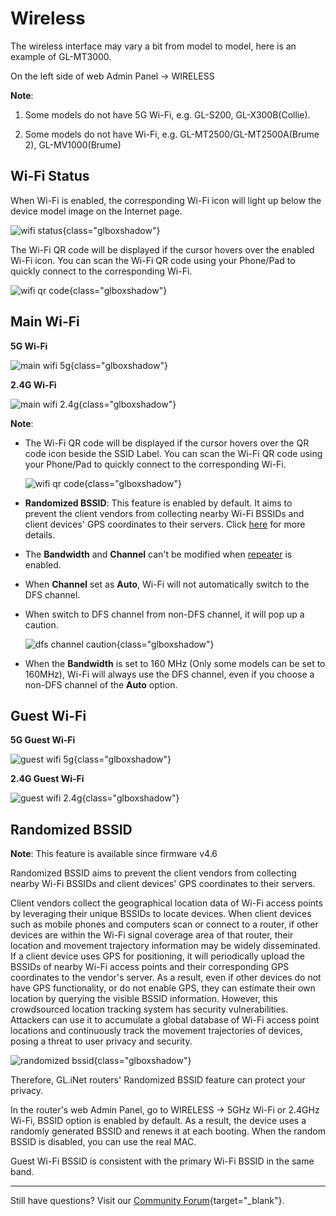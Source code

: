 # Wireless

The wireless interface may vary a bit from model to model, here is an example of GL-MT3000.

On the left side of web Admin Panel -> WIRELESS

**Note**: 

1. Some models do not have 5G Wi-Fi, e.g. GL-S200, GL-X300B(Collie).

2. Some models do not have Wi-Fi, e.g. GL-MT2500/GL-MT2500A(Brume 2), GL-MV1000(Brume)

## Wi-Fi Status

When Wi-Fi is enabled, the corresponding Wi-Fi icon will light up below the device model image on the Internet page.

![wifi status](https://static.gl-inet.com/docs/router/en/4/interface_guide/wireless/wifi_status.png){class="glboxshadow"}

The Wi-Fi QR code will be displayed if the cursor hovers over the enabled Wi-Fi icon. You can scan the Wi-Fi QR code using your Phone/Pad to quickly connect to the corresponding Wi-Fi.

![wifi qr code](https://static.gl-inet.com/docs/router/en/4/interface_guide/wireless/wifi_qr_code.png){class="glboxshadow"}

## Main Wi-Fi

**5G Wi-Fi**

![main wifi 5g](https://static.gl-inet.com/docs/router/en/4/interface_guide/wireless/main_wifi_5g.jpg){class="glboxshadow"}

**2.4G Wi-Fi**

![main wifi 2.4g](https://static.gl-inet.com/docs/router/en/4/interface_guide/wireless/main_wifi_2.4g.png){class="glboxshadow"}

**Note**:

* The Wi-Fi QR code will be displayed if the cursor hovers over the QR code icon beside the SSID Label. You can scan the Wi-Fi QR code using your Phone/Pad to quickly connect to the corresponding Wi-Fi.

    ![wifi qr code](https://static.gl-inet.com/docs/router/en/4/interface_guide/wireless/wifi_ssid_qr_code.png){class="glboxshadow"}

* **Randomized BSSID**: This feature is enabled by default. It aims to prevent the client vendors from collecting nearby Wi-Fi BSSIDs and client devices' GPS coordinates to their servers. Click [here](#randomized-bssid) for more details.

* The **Bandwidth** and **Channel** can't be modified when [repeater](internet_repeater.md) is enabled.

* When **Channel** set as **Auto**, Wi-Fi will not automatically switch to the DFS channel.

* When switch to DFS channel from non-DFS channel, it will pop up a caution.

    ![dfs channel caution](https://static.gl-inet.com/docs/router/en/4/tutorials/wireless/switch_to_dfs_caution.png){class="glboxshadow"}

* When the **Bandwidth** is set to 160 MHz (Only some models can be set to 160MHz), Wi-Fi will always use the DFS channel, even if you choose a non-DFS channel of the **Auto** option.

## Guest Wi-Fi

**5G Guest Wi-Fi**

![guest wifi 5g](https://static.gl-inet.com/docs/router/en/4/interface_guide/wireless/guest_wifi_5g.png){class="glboxshadow"}

**2.4G Guest Wi-Fi**

![guest wifi 2.4g](https://static.gl-inet.com/docs/router/en/4/interface_guide/wireless/guest_wifi_2.4g.png){class="glboxshadow"}

## Randomized BSSID

**Note**: This feature is available since firmware v4.6

Randomized BSSID aims to prevent the client vendors from collecting nearby Wi-Fi BSSIDs and client devices' GPS coordinates to their servers.

Client vendors collect the geographical location data of Wi-Fi access points by leveraging their unique BSSIDs to locate devices. When client devices such as mobile phones and computers scan or connect to a router, if other devices are within the Wi-Fi signal coverage area of that router, their location and movement trajectory information may be widely disseminated. If a client device uses GPS for positioning, it will periodically upload the BSSIDs of nearby Wi-Fi access points and their corresponding GPS coordinates to the vendor's server. As a result, even if other devices do not have GPS functionality, or do not enable GPS, they can estimate their own location by querying the visible BSSID information. However, this crowdsourced location tracking system has security vulnerabilities. Attackers can use it to accumulate a global database of Wi-Fi access point locations and continuously track the movement trajectories of devices, posing a threat to user privacy and security. 

![randomized bssid](https://static.gl-inet.com/docs/router/en/4/interface_guide/wireless/randomized-bssid-new.jpg){class="glboxshadow"}

Therefore, GL.iNet routers' Randomized BSSID feature can protect your privacy. 

In the router's web Admin Panel, go to WIRELESS -> 5GHz Wi-Fi or 2.4GHz Wi-Fi, BSSID option is enabled by default. As a result, the device uses a randomly generated BSSID and renews it at each booting. When the random BSSID is disabled, you can use the real MAC.

Guest Wi-Fi BSSID is consistent with the primary Wi-Fi BSSID in the same band.

---

Still have questions? Visit our [Community Forum](https://forum.gl-inet.com){target="_blank"}.
